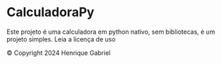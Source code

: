 # CalculadoraPy
Este projeto é uma calculadora em python nativo, sem bibliotecas, é um projeto simples.
Leia a licença de uso

©️ Copyright 2024 Henrique Gabriel
